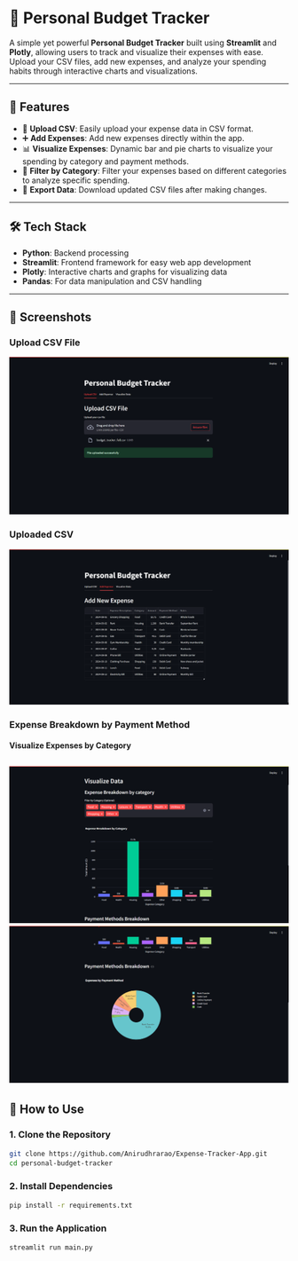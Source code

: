 # 🧾 Personal Budget Tracker

A simple yet powerful **Personal Budget Tracker** built using **Streamlit** and **Plotly**, allowing users to track and visualize their expenses with ease. Upload your CSV files, add new expenses, and analyze your spending habits through interactive charts and visualizations.

---

## 🚀 Features

- 📂 **Upload CSV**: Easily upload your expense data in CSV format.
- ➕ **Add Expenses**: Add new expenses directly within the app.
- 📊 **Visualize Expenses**: Dynamic bar and pie charts to visualize your spending by category and payment methods.
- 📝 **Filter by Category**: Filter your expenses based on different categories to analyze specific spending.
- 💾 **Export Data**: Download updated CSV files after making changes.

---

## 🛠️ Tech Stack

- **Python**: Backend processing
- **Streamlit**: Frontend framework for easy web app development
- **Plotly**: Interactive charts and graphs for visualizing data
- **Pandas**: For data manipulation and CSV handling

---

## 📸 Screenshots

### Upload CSV File
![Upload CSV Screenshot](https://github.com/Anirudhrarao/Expense-Tracker-App/blob/main/demo/demo1.png)

### Uploaded CSV
![Expense Breakdown Screenshot](https://github.com/Anirudhrarao/Expense-Tracker-App/blob/main/demo/demo2.png)

### Expense Breakdown by Payment Method
#### Visualize Expenses by Category
![Payment Method Bar Chart](https://github.com/Anirudhrarao/Expense-Tracker-App/blob/main/demo/demo3.png)
![Payment Method Pie Chart](https://github.com/Anirudhrarao/Expense-Tracker-App/blob/main/demo/demo4.png)
---

## 📝 How to Use

### 1. Clone the Repository
```bash
git clone https://github.com/Anirudhrarao/Expense-Tracker-App.git
cd personal-budget-tracker
```

### 2. Install Dependencies
``` bash
pip install -r requirements.txt
```

### 3. Run the Application
```bash
streamlit run main.py
```
